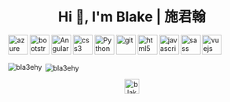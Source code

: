 <h1 align="center">Hi 👋, I'm Blake | 施君翰</h1>


<p align="left"><img src="https://www.vectorlogo.zone/logos/microsoft_azure/microsoft_azure-icon.svg" alt="azure" width="40" height="40"/> 
<img src="https://www.vectorlogo.zone/logos/getbootstrap/getbootstrap-ar21.svg" alt="bootstrap" width="40" height="40"/> 
<img src="https://www.vectorlogo.zone/logos/angular/angular-icon.svg" alt="Angular" width="40" height="40"/> 
<img src="https://www.vectorlogo.zone/logos/netlifyapp_watercss/netlifyapp_watercss-official.svg" alt="css3" width="40" height="40"/> 
<img src="https://www.vectorlogo.zone/logos/python/python-vertical.svg" alt="Python3" width="40" height="40"/> 
<img src="https://www.vectorlogo.zone/logos/git-scm/git-scm-icon.svg" alt="git" width="40" height="40"/> 
<img src="https://www.vectorlogo.zone/logos/w3_html5/w3_html5-icon.svg" alt="html5" width="40" height="40"/> 
<img src="https://www.vectorlogo.zone/logos/javascript/javascript-horizontal.svg" alt="javascript" width="40" height="40"/> 
<img src="https://www.vectorlogo.zone/logos/sass-lang/sass-lang-icon.svg" alt="sass" width="40" height="40"/> 
<img src="https://www.vectorlogo.zone/logos/vuejs/vuejs-icon.svg" alt="vuejs" width="40" height="40"/></p><p>
<img align="left" src="https://github-readme-stats.vercel.app/api/top-langs/?username=bla3ehy&layout=compact&hide=html" alt="bla3ehy" /></p>

<p>&nbsp;<img align="center" src="https://github-readme-stats.vercel.app/api?username=bla3ehy&show_icons=true" alt="bla3ehy" /></p>

<p align="center">
<a href="https://www.facebook.com/profile.php?id=100001135630318" target="blank"><img align="center" src="https://cdn.jsdelivr.net/npm/simple-icons@3.0.1/icons/facebook.svg" alt="blake shih" height="30" width="30" /></a>
</p>
